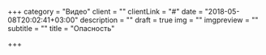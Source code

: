 +++
category = "Видео"
client = ""
clientLink = "#"
date = "2018-05-08T20:02:41+03:00"
description = ""
draft = true
img = ""
imgpreview = ""
subtitle = ""
title = "Опасность"

+++
